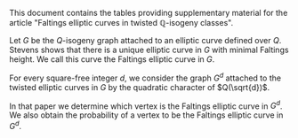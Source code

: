 This document contains the tables providing supplementary material for the article "Faltings elliptic curves in twisted $\mathbb Q$-isogeny classes".

Let $G$ be the $Q$-isogeny graph attached to an elliptic curve defined over $Q$.
Stevens shows that there is a unique elliptic curve in $G$ with minimal Faltings height. 
We call this curve the Faltings elliptic curve in $G$.

For every square-free integer $d$, we consider the graph $G^d$
attached to the twisted elliptic curves in $G$ 
by the quadratic character of $Q(\sqrt{d})$.

In that paper we determine which vertex is the Faltings elliptic curve in $G^d$. 
We also obtain the probability of a vertex to be the Faltings elliptic curve in $G^d$. 

